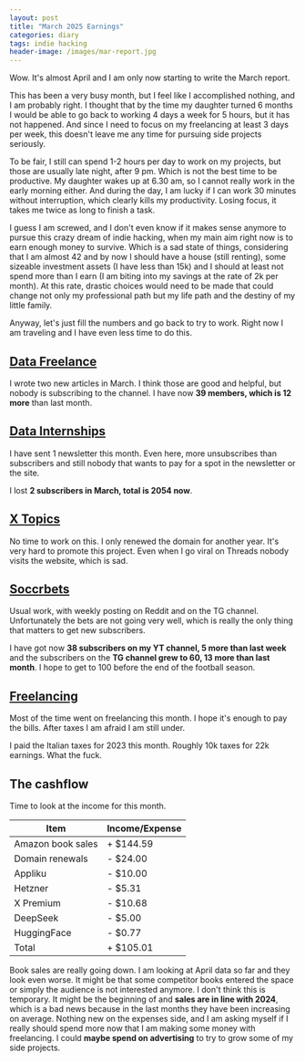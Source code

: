 ```yaml
---
layout: post
title: "March 2025 Earnings"
categories: diary
tags: indie hacking
header-image: /images/mar-report.jpg
---
```


Wow. It's almost April and I am only now starting to write the March report.

This has been a very busy month, but I feel like I accomplished nothing, and I am probably right. I thought that by the time my daughter turned 6 months I would be able to go back to working 4 days a week for 5 hours, but it has not happened. And since I need to focus on my freelancing at least 3 days per week, this doesn't leave me any time for pursuing side projects seriously.

To be fair, I still can spend 1-2 hours per day to work on my projects, but those are usually late night, after 9 pm. Which is not the best time to be productive. My daughter wakes up at 6.30 am, so I cannot really work in the early morning either. And during the day, I am lucky if I can work 30 minutes without interruption, which clearly kills my productivity. Losing focus, it takes me twice as long to finish a task.

I guess I am screwed, and I don't even know if it makes sense anymore to pursue this crazy dream of indie hacking, when my main aim right now is to earn enough money to survive. Which is a sad state of things, considering that I am almost 42 and by now I should have a house (still renting), some sizeable investment assets (I have less than 15k) and I should at least not spend more than I earn (I am biting into my savings at the rate of 2k per month). At this rate, drastic choices would need to be made that could change not only my professional path but my life path and the destiny of my little family.

Anyway, let's just fill the numbers and go back to try to work. Right now I am traveling and I have even less time to do this.

## [Data Freelance][tg-datafreelance]

I wrote two new articles in March. I think those are good and helpful, but nobody is subscribing to the channel. I have now **39 members, which is 12 more** than last month.

## [Data Internships][datainternships]

I have sent 1 newsletter this month. Even here, more unsubscribes than subscribers and still nobody that wants to pay for a spot in the newsletter or the site.

I lost **2 subscribers in March, total is 2054 now**.

## [X Topics][xtopics]

No time to work on this. I only renewed the domain for another year. It's very hard to promote this project. Even when I go viral on Threads nobody visits the website, which is sad.

## [Soccrbets][soccrbets]

Usual work, with weekly posting on Reddit and on the TG channel. Unfortunately the bets are not going very well, which is really the only thing that matters to get new subscribers.

I have got now **38 subscribers on my YT channel, 5 more than last week** and the subscribers on the **TG channel grew to 60, 13 more than last month**. I hope to get to 100 before the end of the football season.

## [Freelancing][personal]

Most of the time went on freelancing this month. I hope it's enough to pay the bills. After taxes I am afraid I am still under.

I paid the Italian taxes for 2023 this month. Roughly 10k taxes for 22k earnings. What the fuck.

## The cashflow

Time to look at the income for this month.

| Item              | Income/Expense |
| ----------------- | -------------- |
| Amazon book sales | + $144.59      |
| Domain renewals   | - $24.00       |
| Appliku           | - $10.00       |
| Hetzner           | - $5.31        |
| X Premium         | - $10.68       |
| DeepSeek          | - $5.00        |
| HuggingFace       | - $0.77        |
| Total             | + $105.01      |

Book sales are really going down. I am looking at April data so far and they look even worse. It might be that some competitor books entered the space or simply the audience is not interested anymore. I don't think this is temporary. It might be the beginning of  and **sales are in line with 2024**, which is a bad news because in the last months they have been increasing on average. Nothing new on the expenses side, and I am asking myself if I really should spend more now that I am making some money with freelancing. I could **maybe spend on advertising** to try to grow some of my side projects.

[soccrbets]: https://soccrbets.com
[xtopics]: https://xtopics.co
[personal]: https://x.com/tropianhs
[datainternships]: https://datainternships.co
[telegram-soccrbets]: https://t.me/soccrbets
[soccrbets-video]: https://youtu.be/4US_E-1cL0w
[tg-datafreelance]: https://t.me/datafreelance
[yt-video]: https://youtu.be/WXE_ewe6zqM
